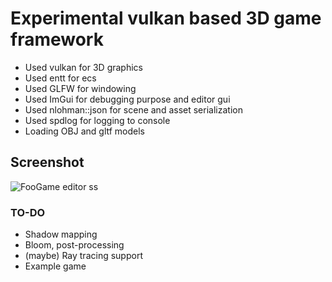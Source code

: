 # Experimental vulkan based 3D game framework
- Used vulkan for 3D graphics
- Used entt for ecs
- Used GLFW for windowing
- Used ImGui for debugging purpose and editor gui
- Used nlohman::json for scene and asset serialization
- Used spdlog for logging to console
- Loading OBJ and gltf models

## Screenshot
![FooGame editor ss](https://github.com/ruchan-o7/Game-Cpp-Vulkan/assets/44341663/9c06d0a2-744e-4d8e-85af-459c25aebaa2)

### TO-DO
- Shadow mapping
- Bloom, post-processing
- (maybe) Ray tracing support
- Example game
